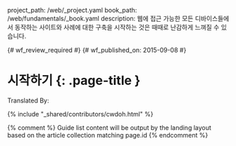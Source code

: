 project_path: /web/_project.yaml
book_path: /web/fundamentals/_book.yaml
description: 웹에 접근 가능한 모든 디바이스들에서 동작하는 사이트와 사례에 대한 구축을 시작하는 것은 때때로 난감하게 느껴질 수 있습니다.

{# wf_review_required #}
{# wf_published_on: 2015-09-08 #}

# 시작하기 {: .page-title }



Translated By: 

{% include "_shared/contributors/cwdoh.html" %}



{% comment %}
Guide list content will be output by the landing layout based on the article collection matching page.id
{% endcomment %}
